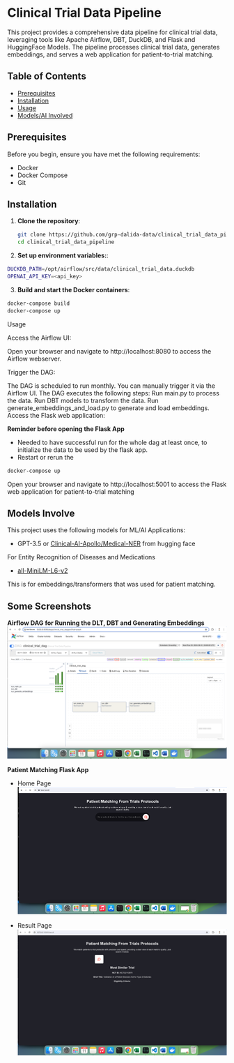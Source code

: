 # Clinical Trial Data Pipeline

This project provides a comprehensive data pipeline for clinical trial data, leveraging tools like Apache Airflow, DBT, DuckDB, and Flask and HuggingFace Models. The pipeline processes clinical trial data, generates embeddings, and serves a web application for patient-to-trial matching.

## Table of Contents

- [Prerequisites](#prerequisites)
- [Installation](#installation)
- [Usage](#usage)
- [Models/AI Involved](#models-involve)



## Prerequisites

Before you begin, ensure you have met the following requirements:

- Docker
- Docker Compose
- Git

## Installation

1. **Clone the repository**:

   ```sh
   git clone https://github.com/grp-dalida-data/clinical_trial_data_pipeline.git
   cd clinical_trial_data_pipeline
   ```

2. **Set up environment variables:**:

```sh
DUCKDB_PATH=/opt/airflow/src/data/clinical_trial_data.duckdb
OPENAI_API_KEY=<api_key>
```

3. **Build and start the Docker containers**:

```sh
docker-compose build
docker-compose up

```

Usage

Access the Airflow UI:

Open your browser and navigate to http://localhost:8080 to access the Airflow webserver.

Trigger the DAG:

The DAG is scheduled to run monthly. You can manually trigger it via the Airflow UI.
The DAG executes the following steps:
Run main.py to process the data.
Run DBT models to transform the data.
Run generate_embeddings_and_load.py to generate and load embeddings.
Access the Flask web application:

**Reminder before opening the Flask App**
- Needed to have successful run for the whole dag at least once, to initialize the data to be used by the flask app.
- Restart or rerun the
```sh
docker-compose up
```
Open your browser and navigate to http://localhost:5001 to access the Flask web application for patient-to-trial matching


## Models Involve
This project uses the following models for ML/AI Applications:

- GPT-3.5 or <a href="https://huggingface.co/Clinical-AI-Apollo/Medical-NER" target="_blank">Clinical-AI-Apollo/Medical-NER</a> from hugging face

For Entity Recognition of Diseases and Medications
- <a href="https://huggingface.co/sentence-transformers/all-MiniLM-L6-v2" target="_blank">all-MiniLM-L6-v2</a>

This is for embeddings/transformers that was used for patient matching.

## Some Screenshots
**Airflow DAG for Running the DLT, DBT and Generating Embeddings**
![alt text](clinical_trial_data_pipeline/src/static/screenshots/image.png)

**Patient Matching Flask App**
- Home Page
![alt text](clinical_trial_data_pipeline/src/static/screenshots/index.png)

- Result Page
![alt text](clinical_trial_data_pipeline/src/static/screenshots/result.png)
